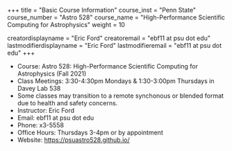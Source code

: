+++
title = "Basic Course Information"
course_inst = "Penn State"
course_number = "Astro 528"
course_name = "High-Performance Scientific Computing for Astrophysics"
weight = 10

creatordisplayname = "Eric Ford"
creatoremail = "ebf11 at psu dot edu"
lastmodifierdisplayname = "Eric Ford"
lastmodifieremail = "ebf11 at psu dot edu"
+++

- Course: Astro 528: High-Performance Scientific Computing for Astrophysics (Fall 2021)
- Class Meetings: 3:30-4:30pm Mondays &amp; 1:30-3:00pm Thursdays in Davey Lab 538  
- Some classes may transition to a remote synchonous or blended format due to health and safety concerns.  
- Instructor: Eric Ford
- Email: ebf11 at psu dot edu
- Phone: x3-5558
- Office Hours: Thursdays 3-4pm or by appointment
- Website: https://psuastro528.github.io/
